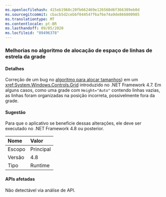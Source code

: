 ```yaml
---
ms.openlocfilehash: 415eb1960c20fb662469e126560d6f366309eb0d
ms.sourcegitcommit: cbacb5d2cebbf044547f6af6e74a9de866800985
ms.translationtype: MT
ms.contentlocale: pt-BR
ms.lasthandoff: 09/05/2020
ms.locfileid: "89496378"
---
```

### <a name="improvements-to-grid-star-rows-space-allocating-algorithm"></a>Melhorias no algoritmo de alocação de espaço de linhas de estrela da grade

#### <a name="details"></a>Detalhes

Correção de um bug no [algoritmo para alocar tamanhos](https://github.com/Microsoft/dotnet/blob/master/Documentation/compatibility/wpf-grid-allocation-of-space-to-star-columns.md)) em um <xref:System.Windows.Controls.Grid> introduzido no .NET Framework 4.7.  Em alguns casos, como uma grade com <code>Height=&quot;Auto&quot;</code> contendo linhas vazias, as linhas foram organizadas na posição incorreta, possivelmente fora da grade.

#### <a name="suggestion"></a>Sugestão

Para que o aplicativo se beneficie dessas alterações, ele deve ser executado no .NET Framework 4.8 ou posterior.

| Nome    | Valor       |
|:--------|:------------|
| Escopo   |Principal|
|Versão|4.8|
|Tipo|Runtime|

#### <a name="affected-apis"></a>APIs afetadas

Não detectável via análise de API.

<!--

#### Affected APIs

Not detectable via API analysis.

-->
